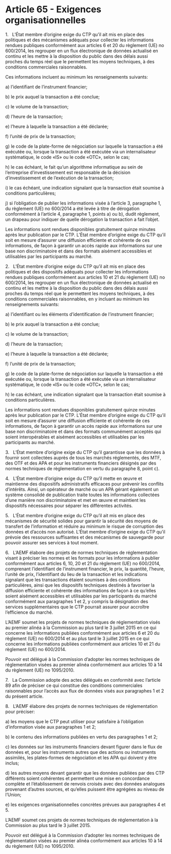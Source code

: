# Article 65 - Exigences organisationnelles


1.   L’État membre d’origine exige du CTP qu’il ait mis en place des politiques et des mécanismes adéquats pour collecter les informations rendues publiques conformément aux articles 6 et 20 du règlement (UE) no 600/2014, les regrouper en un flux électronique de données actualisé en continu et les mettre à la disposition du public dans des délais aussi proches du temps réel que le permettent les moyens techniques, à des conditions commerciales raisonnables.

Ces informations incluent au minimum les renseignements suivants:

a) l’identifiant de l’instrument financier;

b) le prix auquel la transaction a été conclue;

c) le volume de la transaction;

d) l’heure de la transaction;

e) l’heure à laquelle la transaction a été déclarée;

f) l’unité de prix de la transaction;

g) le code de la plate-forme de négociation sur laquelle la transaction a été exécutée ou, lorsque la transaction a été exécutée via un internalisateur systématique, le code «IS» ou le code «OTC», selon le cas;

h) le cas échéant, le fait qu’un algorithme informatique au sein de l’entreprise d’investissement est responsable de la décision d’investissement et de l’exécution de la transaction;

i) le cas échéant, une indication signalant que la transaction était soumise à conditions particulières;

j) si l’obligation de publier les informations visée à l’article 3, paragraphe 1, du règlement (UE) no 600/2014 a été levée à titre de dérogation conformément à l’article 4, paragraphe 1, points a) ou b), dudit règlement, un drapeau pour indiquer de quelle dérogation la transaction a fait l’objet.

Les informations sont rendues disponibles gratuitement quinze minutes après leur publication par le CTP. L’État membre d’origine exige du CTP qu’il soit en mesure d’assurer une diffusion efficiente et cohérente de ces informations, de façon à garantir un accès rapide aux informations sur une base non discriminatoire et dans des formats aisément accessibles et utilisables par les participants au marché.

2.   L’État membre d’origine exige du CTP qu’il ait mis en place des politiques et des dispositifs adéquats pour collecter les informations rendues publiques conformément aux articles 10 et 21 du règlement (UE) no 600/2014, les regrouper en un flux électronique de données actualisé en continu et les mettre à la disposition du public dans des délais aussi proches du temps réel que le permettent les moyens techniques, à des conditions commerciales raisonnables, en y incluant au minimum les renseignements suivants:

a) l’identifiant ou les éléments d’identification de l’instrument financier;

b) le prix auquel la transaction a été conclue;

c) le volume de la transaction;

d) l’heure de la transaction;

e) l’heure à laquelle la transaction a été déclarée;

f) l’unité de prix de la transaction;

g) le code de la plate-forme de négociation sur laquelle la transaction a été exécutée ou, lorsque la transaction a été exécutée via un internalisateur systématique, le code «IS» ou le code «OTC», selon le cas;

h) le cas échéant, une indication signalant que la transaction était soumise à conditions particulières.

Les informations sont rendues disponibles gratuitement quinze minutes après leur publication par le CTP. L’État membre d’origine exige du CTP qu’il soit en mesure d’assurer une diffusion efficiente et cohérente de ces informations, de façon à garantir un accès rapide aux informations sur une base non discriminatoire et dans des formats communément acceptés qui soient interopérables et aisément accessibles et utilisables par les participants au marché.

3.   L’État membre d’origine exige du CTP qu’il garantisse que les données à fournir sont collectées auprès de tous les marchés réglementés, des MTF, des OTF et des APA et pour les instruments financiers désignés par des normes techniques de règlementation en vertu du paragraphe 8, point c).

4.   L’État membre d’origine exige du CTP qu’il mette en œuvre et maintienne des dispositifs administratifs efficaces pour prévenir les conflits d’intérêts. Ainsi, un opérateur de marché ou un APA gérant également un système consolidé de publication traite toutes les informations collectées d’une manière non discriminatoire et met en œuvre et maintient les dispositifs nécessaires pour séparer les différentes activités.

5.   L’État membre d’origine exige du CTP qu’il ait mis en place des mécanismes de sécurité solides pour garantir la sécurité des moyens de transfert de l’information et réduire au minimum le risque de corruption des données et d’accès non autorisé. L’État membre d’origine exige du CTP qu’il prévoie des ressources suffisantes et des mécanismes de sauvegarde pour pouvoir assurer ses services à tout moment.

6.   L’AEMF élabore des projets de normes techniques de réglementation visant à préciser les normes et les formats pour les informations à publier conformément aux articles 6, 10, 20 et 21 du règlement (UE) no 600/2014, comprenant l’identifiant de l’instrument financier, le prix, la quantité, l’heure, l’unité de prix, l’identifiant du lieu de la transaction et les indications signalant que les transactions étaient soumises à des conditions particulières, ainsi que les dispositifs techniques destinés à favoriser la diffusion efficiente et cohérente des informations de façon à ce qu’elles soient aisément accessibles et utilisables par les participants du marché conformément aux paragraphes 1 et 2, y compris la désignation des services supplémentaires que le CTP pourrait assurer pour accroître l’efficience du marché.

L’AEMF soumet les projets de normes techniques de réglementation visés au premier alinéa à la Commission au plus tard le 3 juillet 2015 en ce qui concerne les informations publiées conformément aux articles 6 et 20 du règlement (UE) no 600/2014 et au plus tard le 3 juillet 2015 en ce qui concerne les informations publiées conformément aux articles 10 et 21 du règlement (UE) no 600/2014.

Pouvoir est délégué à la Commission d’adopter les normes techniques de réglementation visées au premier alinéa conformément aux articles 10 à 14 du règlement (UE) no 1095/2010.

7.   La Commission adopte des actes délégués en conformité avec l’article 89 afin de préciser ce qui constitue des conditions commerciales raisonnables pour l’accès aux flux de données visés aux paragraphes 1 et 2 du présent article.

8.   L’AEMF élabore des projets de normes techniques de réglementation pour préciser:

a) les moyens que le CTP peut utiliser pour satisfaire à l’obligation d’information visée aux paragraphes 1 et 2;

b) le contenu des informations publiées en vertu des paragraphes 1 et 2;

c) les données sur les instruments financiers devant figurer dans le flux de données et, pour les instruments autres que des actions ou instruments assimilés, les plates-formes de négociation et les APA qui doivent y être inclus;

d) les autres moyens devant garantir que les données publiées par des CTP différents soient cohérentes et permettent une mise en concordance complète et l’établissement de renvois croisés avec des données analogues provenant d’autres sources, et qu’elles puissent être agrégées au niveau de l’Union;

e) les exigences organisationnelles concrètes prévues aux paragraphes 4 et 5.

L’AEMF soumet ces projets de normes techniques de réglementation à la Commission au plus tard le 3 juillet 2015.

Pouvoir est délégué à la Commission d’adopter les normes techniques de réglementation visées au premier alinéa conformément aux articles 10 à 14 du règlement (UE) no 1095/2010.
